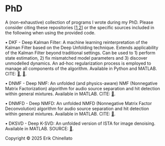 # PhD

A (non-exhaustive) collection of programs I wrote during my PhD. Please consider citing these repositories [[1](https://github.com/ErikChinellato),[2](https://github.com/NLALDlab)] or the specific sources included in the following when using the provided code.


• DKF - Deep Kalman Filter: A machine learning reinterpretation of the Kalman Filter based on the Deep Unfolding technique. Extends applicability of the Kalman Filter beyond traditional settings. Can be used to 1) perform state estimation, 2) fix mismatched model parameters and 3) discover unmodelled dynamics. An ad-hoc regularization process is employed to manage all components of the algorithm. Available in Python and MATLAB. CITE: [🔗](https://doi.org/10.1016/j.jocs.2025.102569), [🔗](https://doi.org/10.1007/978-3-031-63775-9_22).

• DNMF - Deep NMF: An unfolded (and physics-aware) NMF (Nonnegative Matrix Factorization) algorithm for audio source separation and hit detection within general mixtures. Available in MATLAB. CITE: [🔗](https://doi.org/10.1016/j.ymssp.2024.112162).

• DNMFD - Deep NMFD: An unfolded NMFD (Nonnegative Matrix Factor Deconvolution) algorithm for audio source separation and hit detection within general mixtures. Available in MATLAB. CITE: [🔗](TBD).

• DKSVD - Deep K-SVD: An unfolded version of ISTA for image denoising. Available in MATLAB. SOURCE: [🔗](https://arxiv.org/abs/1909.13164). 


Copyright © 2025 Erik Chinellato
